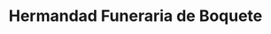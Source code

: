 ---
title: "Hermandad Funeraria de Boquete"
url: /boquete/hermandad-funeraria-de-boquete/
shop: Bestattungen
---